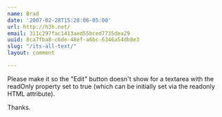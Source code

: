 ```yaml
---
name: Brad
date: '2007-02-28T15:28:06-05:00'
url: http://h3h.net/
email: 311c297fac1413aed55bced7735dea29
uuid: 8ca7fba8-c6de-48ef-a6bc-6346a54db8e3
slug: "/its-all-text/"
layout: comment

---
```


Please make it so the "Edit" button doesn't show for a textarea with the readOnly property set to true (which can be initially set via the readonly HTML attribute).

Thanks.
